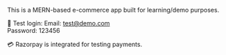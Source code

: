 This is a MERN-based e-commerce app built for learning/demo purposes.

🔐 Test login:
Email: test@demo.com  
Password: 123456  

💳 Razorpay is integrated for testing payments.
